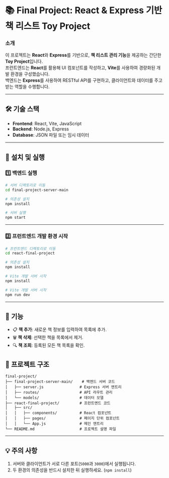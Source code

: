 # 📚 Final Project: React & Express 기반 책 리스트 Toy Project

### **소개**
이 프로젝트는 **React**와 **Express**를 기반으로, **책 리스트 관리 기능**을 제공하는 간단한 **Toy Project**입니다.  
프런트엔드는 **React**를 활용해 UI 컴포넌트를 작성하고, **Vite**를 사용하여 경량화된 개발 환경을 구성했습니다.  
백엔드는 **Express**를 사용하여 RESTful API를 구현하고, 클라이언트와 데이터를 주고받는 역할을 수행합니다.

---
## 🛠️ **기술 스택**
- **Frontend**: React, Vite, JavaScript
- **Backend**: Node.js, Express
- **Database**: JSON 파일 또는 임시 데이터

---

## 🚀 **설치 및 실행**
### 1️⃣ **백엔드 실행**
```bash
# 서버 디렉토리로 이동
cd final-project-server-main

# 의존성 설치
npm install

# 서버 실행
npm start
```

---

### 2️⃣ **프런트엔드 개발 환경 시작**
```bash
# 프런트엔드 디렉토리로 이동
cd react-final-project

# 의존성 설치
npm install

# Vite 개발 서버 시작
npm install

# Vite 개발 서버 시작
npm run dev
```

---

## 📖 **기능**
- 📋 **책 추가**: 새로운 책 정보를 입력하여 목록에 추가.
- 🗑️ **책 삭제**: 선택한 책을 목록에서 제거.
- 🔍 **책 조회**: 등록된 모든 책 목록을 확인.

## 📂 **프로젝트 구조**
```plaintext
final-project/
├── final-project-server-main/    # 백엔드 서버 코드
│   ├── server.js                # Express 서버 엔트리
│   ├── routes/                  # API 라우트 관리
│   └── models/                  # 데이터 모델
├── react-final-project/         # 프런트엔드 코드
│   ├── src/
│   │   ├── components/          # React 컴포넌트
│   │   ├── pages/               # 페이지 단위 컴포넌트
│   │   └── App.js               # 메인 엔트리
└── README.md                    # 프로젝트 설명 파일
```

---

## 💡 **주의 사항**
1. 서버와 클라이언트가 서로 다른 포트(`5000`과 `3000`)에서 실행됩니다.
2. 두 환경의 의존성을 반드시 설치한 뒤 실행하세요. (`npm install`)